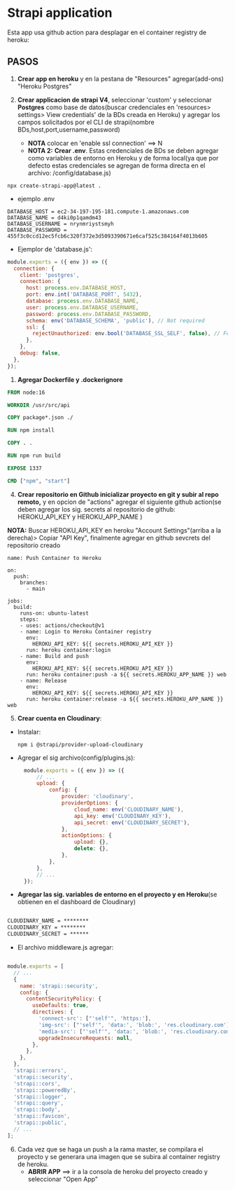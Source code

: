 # Strapi application

Esta app usa github action para desplagar en el container registry de heroku:

## PASOS

1. **Crear app en heroku** y en la pestana de "Resources" agregar(add-ons) "Heroku Postgres"

2. **Crear applicacion de strapi V4**, seleccionar 'custom' y seleccionar **Postgres** como base de datos(buscar credenciales en 'resources> settings> View credentials' de la BDs creada en Heroku) y agregar los campos solicitados por el CLI de strapi(nombre BDs,host,port,username,password)
   * **NOTA** colocar en 'enable ssl connection' ==> N
   * **NOTA 2:** **Crear .env**. Estas credenciales de BDs se deben agregar como variables de entorno en Heroku y de forma local(ya que por defecto estas credenciales se agregan de forma directa en el archivo: /config/database.js)

```npm
npx create-strapi-app@latest .
```

* ejemplo .env

```env
DATABASE_HOST = ec2-34-197-195-181.compute-1.amazonaws.com
DATABASE_NAME = d4ki0p1qamdm43
DATABASE_USERNAME = nrynmriystsmyh
DATABASE_PASSWORD = 455f3c0ccd12ec5fcb6c320f372e3d5093390671e6caf525c384164f4013b605
```


* Ejemplor de 'database.js':

```javascript
module.exports = ({ env }) => ({
  connection: {
    client: 'postgres',
    connection: {
      host: process.env.DATABASE_HOST,
      port: env.int('DATABASE_PORT', 5432),
      database: process.env.DATABASE_NAME,
      user: process.env.DATABASE_USERNAME,
      password: process.env.DATABASE_PASSWORD,
      schema: env('DATABASE_SCHEMA', 'public'), // Not required
      ssl: {
        rejectUnauthorized: env.bool('DATABASE_SSL_SELF', false), // For self-signed certificates
      },
    },
    debug: false,
  },
});
```

1. **Agregar Dockerfile y .dockerignore**

```Dockerfile
FROM node:16

WORKDIR /usr/src/api

COPY package*.json ./

RUN npm install

COPY . .

RUN npm run build

EXPOSE 1337

CMD ["npm", "start"]
```

4. **Crear repositorio en Github inicializar proyecto en git y subir al repo remoto,** y en opcion de "actions" agregar el siguiente github action(se deben agregar los sig. secrets al repositorio de github: HEROKU_API_KEY y HEROKU_APP_NAME )

 **NOTA:** Buscar HEROKU_API_KEY en heroku "Account Settings"(arriba a la derecha)> Copiar "API Key", finalmente agregar en github sevcrets del repositorio creado

```npm
name: Push Container to Heroku

on: 
  push:
    branches:
      - main

jobs:
  build:
    runs-on: ubuntu-latest
    steps:
    - uses: actions/checkout@v1
    - name: Login to Heroku Container registry
      env: 
        HEROKU_API_KEY: ${{ secrets.HEROKU_API_KEY }}
      run: heroku container:login 
    - name: Build and push
      env:
        HEROKU_API_KEY: ${{ secrets.HEROKU_API_KEY }}
      run: heroku container:push -a ${{ secrets.HEROKU_APP_NAME }} web 
    - name: Release
      env:
        HEROKU_API_KEY: ${{ secrets.HEROKU_API_KEY }}
      run: heroku container:release -a ${{ secrets.HEROKU_APP_NAME }} web 
```

5. **Crear cuenta en Cloudinary**:

* Instalar:
  
  ```npm
  npm i @strapi/provider-upload-cloudinary
  ```

* Agregar el sig archivo(config/plugins.js):
  
  ```javascript
    module.exports = ({ env }) => ({
        // ...
        upload: {
            config: {
                provider: 'cloudinary',
                providerOptions: {
                    cloud_name: env('CLOUDINARY_NAME'),
                    api_key: env('CLOUDINARY_KEY'),
                    api_secret: env('CLOUDINARY_SECRET'),
                },
                actionOptions: {
                    upload: {},
                    delete: {},
                },
            },
        },
        // ...
    });

    ```

*  **Agregar las sig. variables de entorno en el proyecto y en Heroku**(se obtienen en el dashboard de Cloudinary)
  

```cmd

CLOUDINARY_NAME = ********
CLOUDINARY_KEY = ********
CLOUDINARY_SECRET = ******
```

* El archivo middleware.js agregar:

```javascript

module.exports = [
  // ...
  {
    name: 'strapi::security',
    config: {
      contentSecurityPolicy: {
        useDefaults: true,
        directives: {
          'connect-src': ["'self'", 'https:'],
          'img-src': ["'self'", 'data:', 'blob:', 'res.cloudinary.com'],
          'media-src': ["'self'", 'data:', 'blob:', 'res.cloudinary.com'],
          upgradeInsecureRequests: null,
        },
      },
    },
  },
  'strapi::errors',
  'strapi::security',
  'strapi::cors',
  'strapi::poweredBy',
  'strapi::logger',
  'strapi::query',
  'strapi::body',
  'strapi::favicon',
  'strapi::public',
  // ...
];
```


6. Cada vez que se haga un push a la rama master, se compilara el proyecto y se generara una imagen que se subira al container registry de heroku.
   * **ABRIR APP** ==> ir a la consola de heroku del proyecto creado y seleccionar "Open App"
